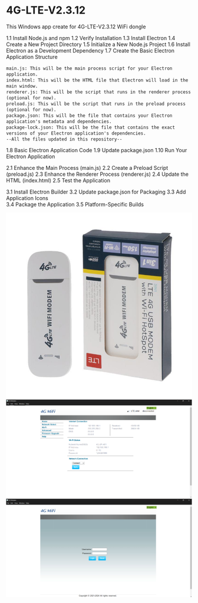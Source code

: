 # 4G-LTE-V2.3.12
 This Windows app create for 4G-LTE-V2.3.12 WiFi dongle

1.1 Install Node.js and npm
1.2 Verify Installation
1.3 Install Electron
1.4 Create a New Project Directory
1.5 Initialize a New Node.js Project
1.6 Install Electron as a Development Dependency
1.7 Create the Basic Electron Application Structure

    main.js: This will be the main process script for your Electron application.
    index.html: This will be the HTML file that Electron will load in the main window.
    renderer.js: This will be the script that runs in the renderer process (optional for now).
    preload.js: This will be the script that runs in the preload process (optional for now).
    package.json: This will be the file that contains your Electron application's metadata and dependencies.
    package-lock.json: This will be the file that contains the exact versions of your Electron application's dependencies.
    --All the files updated in this repository--

1.8 Basic Electron Application Code
1.9 Update package.json
1.10 Run Your Electron Application

2.1 Enhance the Main Process (main.js)
2.2 Create a Preload Script (preload.js)
2.3 Enhance the Renderer Process (renderer.js)
2.4 Update the HTML (index.html)
2.5 Test the Application

3.1 Install Electron Builder
3.2 Update package.json for Packaging
3.3 Add Application Icons    
3.4 Package the Application
3.5 Platform-Specific Builds


![alt text](<wifi dongle image.jpg>)
![alt text](dashboard-1.png)
![alt text](login-1.png)